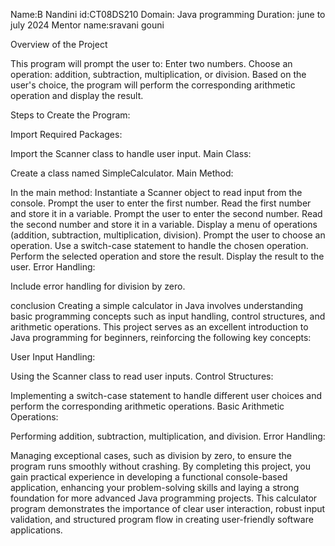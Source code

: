 Name:B Nandini id:CT08DS210 Domain: Java programming Duration: june to july 2024 Mentor name:sravani gouni

Overview of the Project

This program will prompt the user to: Enter two numbers. Choose an operation: addition, subtraction, multiplication, or division. Based on the user's choice, the program will perform the corresponding arithmetic operation and display the result.

Steps to Create the Program:

Import Required Packages:

Import the Scanner class to handle user input. Main Class:

Create a class named SimpleCalculator. Main Method:

In the main method: Instantiate a Scanner object to read input from the console. Prompt the user to enter the first number. Read the first number and store it in a variable. Prompt the user to enter the second number. Read the second number and store it in a variable. Display a menu of operations (addition, subtraction, multiplication, division). Prompt the user to choose an operation. Use a switch-case statement to handle the chosen operation. Perform the selected operation and store the result. Display the result to the user. Error Handling:

Include error handling for division by zero.

conclusion Creating a simple calculator in Java involves understanding basic programming concepts such as input handling, control structures, and arithmetic operations. This project serves as an excellent introduction to Java programming for beginners, reinforcing the following key concepts:

User Input Handling:

Using the Scanner class to read user inputs. Control Structures:

Implementing a switch-case statement to handle different user choices and perform the corresponding arithmetic operations. Basic Arithmetic Operations:

Performing addition, subtraction, multiplication, and division. Error Handling:

Managing exceptional cases, such as division by zero, to ensure the program runs smoothly without crashing. By completing this project, you gain practical experience in developing a functional console-based application, enhancing your problem-solving skills and laying a strong foundation for more advanced Java programming projects. This calculator program demonstrates the importance of clear user interaction, robust input validation, and structured program flow in creating user-friendly software applications.
